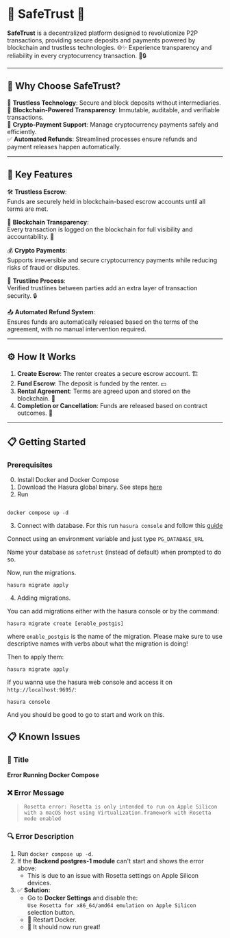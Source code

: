 # 🌟 SafeTrust 🌟

**SafeTrust** is a decentralized platform designed to revolutionize P2P transactions, providing secure deposits and payments powered by blockchain and trustless technologies. 🌐✨ Experience transparency and reliability in every cryptocurrency transaction. 💸🔒

---

## 🚀 **Why Choose SafeTrust?**

🔐 **Trustless Technology**: Secure and block deposits without intermediaries.  
💾 **Blockchain-Powered Transparency**: Immutable, auditable, and verifiable transactions.  
💱 **Crypto-Payment Support**: Manage cryptocurrency payments safely and efficiently.  
✅ **Automated Refunds**: Streamlined processes ensure refunds and payment releases happen automatically.

---

## 🌟 **Key Features**

🛠️ **Trustless Escrow**:  
Funds are securely held in blockchain-based escrow accounts until all terms are met.

🔎 **Blockchain Transparency**:  
Every transaction is logged on the blockchain for full visibility and accountability. 📜

💰 **Crypto Payments**:  
Supports irreversible and secure cryptocurrency payments while reducing risks of fraud or disputes.

🔗 **Trustline Process**:  
Verified trustlines between parties add an extra layer of transaction security. 🔒

📤 **Automated Refund System**:  
Ensures funds are automatically released based on the terms of the agreement, with no manual intervention required.

---

## ⚙️ **How It Works**

1. **Create Escrow**: The renter creates a secure escrow account. 🏗️
2. **Fund Escrow**: The deposit is funded by the renter. 💵
3. **Rental Agreement**: Terms are agreed upon and stored on the blockchain. 📃
4. **Completion or Cancellation**: Funds are released based on contract outcomes. 🎯

---

## 📋 **Getting Started**

### **Prerequisites**

0. Install Docker and Docker Compose
1. Download the Hasura global binary. See steps [here](https://hasura.io/docs/2.0/hasura-cli/install-hasura-cli/)
2. Run 

```shell

docker compose up -d
```

3. Connect with database. For this run `hasura console` and follow this [guide](https://hasura.io/docs/2.0/databases/quickstart/#on-hasura-deployed-via-docker)

Connect using an environment variable and just type `PG_DATABASE_URL`

Name your database as `safetrust` (instead of default) when prompted to do so.

Now, run the migrations.

```shell
hasura migrate apply
```

4. Adding migrations.

You can add migrations either with the hasura console or by the command:

```shell
hasura migrate create [enable_postgis] 
```

where `enable_postgis` is the name of the migration. Please make sure to use descriptive names with verbs about what the migration is doing!

Then to apply them:

```shell
hasura migrate apply 
```

If you wanna use the hasura web console and access it on `http://localhost:9695/`:


```shell
hasura console
```

And you should be good to go to start and work on this.


## 📋 **Known Issues**

### 📝 **Title**  
**Error Running Docker Compose**

### ❌ **Error Message**  
> `Rosetta error: Rosetta is only intended to run on Apple Silicon with a macOS host using Virtualization.framework with Rosetta mode enabled`

### 🔍 **Error Description**  
1. Run `docker compose up -d`.  
2. If the **Backend postgres-1 module** can't start and shows the error above:  
   - This is due to an issue with Rosetta settings on Apple Silicon devices.  
3. ✅ **Solution:**  
   - Go to **Docker Settings** and disable the:  
     `Use Rosetta for x86_64/amd64 emulation on Apple Silicon` selection button.  
   - 🔄 Restart Docker.  
   - 🚀 It should now run great!
